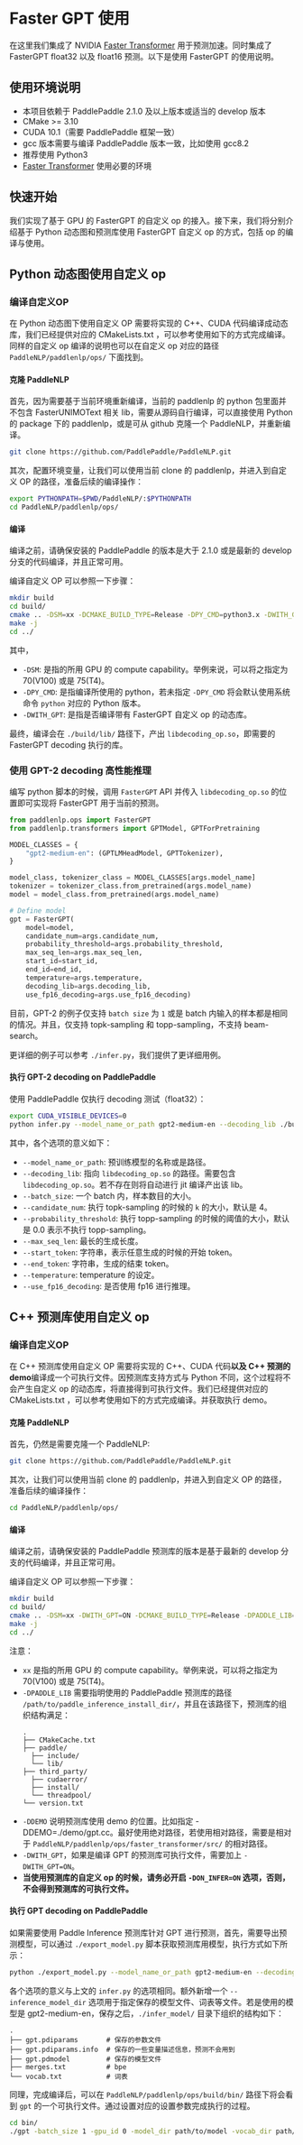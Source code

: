 # Faster GPT 使用

在这里我们集成了 NVIDIA [Faster Transformer](https://github.com/NVIDIA/FasterTransformer/tree/v3.1) 用于预测加速。同时集成了 FasterGPT float32 以及 float16 预测。以下是使用 FasterGPT 的使用说明。

## 使用环境说明

* 本项目依赖于 PaddlePaddle 2.1.0 及以上版本或适当的 develop 版本
* CMake >= 3.10
* CUDA 10.1（需要 PaddlePaddle 框架一致）
* gcc 版本需要与编译 PaddlePaddle 版本一致，比如使用 gcc8.2
* 推荐使用 Python3
* [Faster Transformer](https://github.com/NVIDIA/FasterTransformer/tree/v3.1#setup) 使用必要的环境

## 快速开始

我们实现了基于 GPU 的 FasterGPT 的自定义 op 的接入。接下来，我们将分别介绍基于 Python 动态图和预测库使用 FasterGPT 自定义 op 的方式，包括 op 的编译与使用。

## Python 动态图使用自定义 op

### 编译自定义OP

在 Python 动态图下使用自定义 OP 需要将实现的 C++、CUDA 代码编译成动态库，我们已经提供对应的 CMakeLists.txt ，可以参考使用如下的方式完成编译。同样的自定义 op 编译的说明也可以在自定义 op 对应的路径 `PaddleNLP/paddlenlp/ops/` 下面找到。

#### 克隆 PaddleNLP

首先，因为需要基于当前环境重新编译，当前的 paddlenlp 的 python 包里面并不包含 FasterUNIMOText 相关 lib，需要从源码自行编译，可以直接使用 Python 的 package 下的 paddlenlp，或是可从 github 克隆一个 PaddleNLP，并重新编译。

``` sh
git clone https://github.com/PaddlePaddle/PaddleNLP.git
```

其次，配置环境变量，让我们可以使用当前 clone 的 paddlenlp，并进入到自定义 OP 的路径，准备后续的编译操作：

``` sh
export PYTHONPATH=$PWD/PaddleNLP/:$PYTHONPATH
cd PaddleNLP/paddlenlp/ops/
```

#### 编译

编译之前，请确保安装的 PaddlePaddle 的版本是大于 2.1.0 或是最新的 develop 分支的代码编译，并且正常可用。

编译自定义 OP 可以参照一下步骤：

``` sh
mkdir build
cd build/
cmake .. -DSM=xx -DCMAKE_BUILD_TYPE=Release -DPY_CMD=python3.x -DWITH_GPT=ON
make -j
cd ../
```

其中，
* `-DSM`: 是指的所用 GPU 的 compute capability。举例来说，可以将之指定为 70(V100) 或是 75(T4)。
* `-DPY_CMD`: 是指编译所使用的 python，若未指定 `-DPY_CMD` 将会默认使用系统命令 `python` 对应的 Python 版本。
* `-DWITH_GPT`: 是指是否编译带有 FasterGPT 自定义 op 的动态库。


最终，编译会在 `./build/lib/` 路径下，产出 `libdecoding_op.so`，即需要的 FasterGPT decoding 执行的库。

### 使用 GPT-2 decoding 高性能推理

编写 python 脚本的时候，调用 `FasterGPT` API 并传入 `libdecoding_op.so` 的位置即可实现将 FasterGPT 用于当前的预测。

``` python
from paddlenlp.ops import FasterGPT
from paddlenlp.transformers import GPTModel, GPTForPretraining

MODEL_CLASSES = {
    "gpt2-medium-en": (GPTLMHeadModel, GPTTokenizer),
}

model_class, tokenizer_class = MODEL_CLASSES[args.model_name]
tokenizer = tokenizer_class.from_pretrained(args.model_name)
model = model_class.from_pretrained(args.model_name)

# Define model
gpt = FasterGPT(
    model=model,
    candidate_num=args.candidate_num,
    probability_threshold=args.probability_threshold,
    max_seq_len=args.max_seq_len,
    start_id=start_id,
    end_id=end_id,
    temperature=args.temperature,
    decoding_lib=args.decoding_lib,
    use_fp16_decoding=args.use_fp16_decoding)
```

目前，GPT-2 的例子仅支持 `batch size` 为 `1` 或是 batch 内输入的样本都是相同的情况。并且，仅支持 topk-sampling 和 topp-sampling，不支持 beam-search。

更详细的例子可以参考 `./infer.py`，我们提供了更详细用例。

#### 执行 GPT-2 decoding on PaddlePaddle

使用 PaddlePaddle 仅执行 decoding 测试（float32）：

``` sh
export CUDA_VISIBLE_DEVICES=0
python infer.py --model_name_or_path gpt2-medium-en --decoding_lib ./build/lib/libdecoding_op.so --batch_size 1 --topk 4 --topp 0.0 --max_out_len 32 --start_token "<|endoftext|>" --end_token "<|endoftext|>" --temperature 1.0
```

其中，各个选项的意义如下：
* `--model_name_or_path`: 预训练模型的名称或是路径。
* `--decoding_lib`: 指向 `libdecoding_op.so` 的路径。需要包含 `libdecoding_op.so`。若不存在则将自动进行 jit 编译产出该 lib。
* `--batch_size`: 一个 batch 内，样本数目的大小。
* `--candidate_num`: 执行 topk-sampling 的时候的 `k` 的大小，默认是 4。
* `--probability_threshold`: 执行 topp-sampling 的时候的阈值的大小，默认是 0.0 表示不执行 topp-sampling。
* `--max_seq_len`: 最长的生成长度。
* `--start_token`: 字符串，表示任意生成的时候的开始 token。
* `--end_token`: 字符串，生成的结束 token。
* `--temperature`: temperature 的设定。
* `--use_fp16_decoding`: 是否使用 fp16 进行推理。


## C++ 预测库使用自定义 op

### 编译自定义OP

在 C++ 预测库使用自定义 OP 需要将实现的 C++、CUDA 代码**以及 C++ 预测的 demo**编译成一个可执行文件。因预测库支持方式与 Python 不同，这个过程将不会产生自定义 op 的动态库，将直接得到可执行文件。我们已经提供对应的 CMakeLists.txt ，可以参考使用如下的方式完成编译。并获取执行 demo。

#### 克隆 PaddleNLP

首先，仍然是需要克隆一个 PaddleNLP:

``` sh
git clone https://github.com/PaddlePaddle/PaddleNLP.git
```

其次，让我们可以使用当前 clone 的 paddlenlp，并进入到自定义 OP 的路径，准备后续的编译操作：

``` sh
cd PaddleNLP/paddlenlp/ops/
```

#### 编译

编译之前，请确保安装的 PaddlePaddle 预测库的版本是基于最新的 develop 分支的代码编译，并且正常可用。

编译自定义 OP 可以参照一下步骤：

``` sh
mkdir build
cd build/
cmake .. -DSM=xx -DWITH_GPT=ON -DCMAKE_BUILD_TYPE=Release -DPADDLE_LIB=/path/to/paddle_inference_lib/ -DDEMO=./demo/gpt.cc -DWITH_STATIC_LIB=OFF -DON_INFER=ON -DWITH_MKL=ON
make -j
cd ../
```

注意：
* `xx` 是指的所用 GPU 的 compute capability。举例来说，可以将之指定为 70(V100) 或是 75(T4)。
* `-DPADDLE_LIB` 需要指明使用的 PaddlePaddle 预测库的路径 `/path/to/paddle_inference_install_dir/`，并且在该路径下，预测库的组织结构满足：
  ```text
  .
  ├── CMakeCache.txt
  ├── paddle/
    ├── include/
    └── lib/
  ├── third_party/
    ├── cudaerror/
    ├── install/
    └── threadpool/
  └── version.txt
  ```
* `-DDEMO` 说明预测库使用 demo 的位置。比如指定 -DDEMO=./demo/gpt.cc。最好使用绝对路径，若使用相对路径，需要是相对于 `PaddleNLP/paddlenlp/ops/faster_transformer/src/` 的相对路径。
* `-DWITH_GPT`，如果是编译 GPT 的预测库可执行文件，需要加上 `-DWITH_GPT=ON`。
* **当使用预测库的自定义 op 的时候，请务必开启 `-DON_INFER=ON` 选项，否则，不会得到预测库的可执行文件。**

#### 执行 GPT decoding on PaddlePaddle

如果需要使用 Paddle Inference 预测库针对 GPT 进行预测，首先，需要导出预测模型，可以通过 `./export_model.py` 脚本获取预测库用模型，执行方式如下所示：

``` sh
python ./export_model.py --model_name_or_path gpt2-medium-en --decoding_lib ./build/lib/libdecoding_op.so --topk 4 --topp 0.0 --max_out_len 32 --start_token "<|endoftext|>" --end_token "<|endoftext|>" --temperature 1.0 --inference_model_dir ./infer_model/
```

各个选项的意义与上文的 `infer.py` 的选项相同。额外新增一个 `--inference_model_dir` 选项用于指定保存的模型文件、词表等文件。若是使用的模型是 gpt2-medium-en，保存之后，`./infer_model/` 目录下组织的结构如下：

``` text
.
├── gpt.pdiparams       # 保存的参数文件
├── gpt.pdiparams.info  # 保存的一些变量描述信息，预测不会用到
├── gpt.pdmodel         # 保存的模型文件
├── merges.txt          # bpe
└── vocab.txt           # 词表
```

同理，完成编译后，可以在 `PaddleNLP/paddlenlp/ops/build/bin/` 路径下将会看到 `gpt` 的一个可执行文件。通过设置对应的设置参数完成执行的过程。

``` sh
cd bin/
./gpt -batch_size 1 -gpu_id 0 -model_dir path/to/model -vocab_dir path/to/vocab -start_token "<|endoftext|>" -end_token "<|endoftext|>"
```
